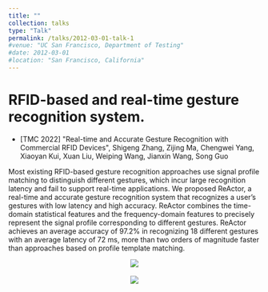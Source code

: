 ```yaml
---
title: ""
collection: talks
type: "Talk"
permalink: /talks/2012-03-01-talk-1
#venue: "UC San Francisco, Department of Testing"
#date: 2012-03-01
#location: "San Francisco, California"
---
```



# RFID-based and real-time gesture recognition system.
- [TMC 2022] "Real-time and Accurate Gesture Recognition with Commercial RFID Devices", Shigeng Zhang, Zijing Ma, Chengwei Yang, Xiaoyan Kui, Xuan Liu, Weiping Wang, Jianxin Wang, Song Guo

Most existing RFID-based gesture recognition approaches use signal profile matching to distinguish different gestures, which incur
large recognition latency and fail to support real-time applications. We proposed ReActor, a real-time and accurate gesture recognition system that recognizes a user’s gestures with low latency and high accuracy. ReActor combines the time-domain statistical features and the frequency-domain features to precisely represent the signal profile corresponding to different gestures. ReActor achieves an average accuracy of 97.2% in recognizing 18 different gestures with an average latency of 72 ms, more than two orders of magnitude faster than approaches based on profile template matching.
  
<center>
<img src="/images/reactor_hardware.png" >
</center>
<br>

<center>
<img src="/images/reactor_gestures.png" >
</center>
<br>

